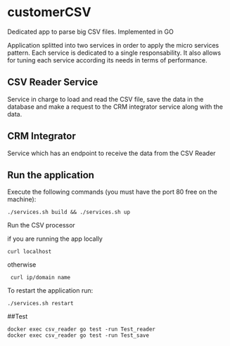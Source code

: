 # customerCSV
Dedicated app to parse big CSV files. Implemented in GO

Application splitted into two services in order to apply the micro services pattern. Each service is dedicated to a single responsability. It also allows for tuning each service according its needs in terms of performance.

## CSV Reader Service 

Service in charge to load and read the CSV file, save the data in the database and make a request to the CRM integrator service along with the data.

## CRM Integrator

Service which has an endpoint to receive the data from the CSV Reader

## Run the application

Execute the following commands (you must have the port 80 free on the machine):

```
./services.sh build && ./services.sh up
```

Run the CSV processor

if you are running the app locally 

```
curl localhost 
```

otherwise

```
 curl ip/domain name
```

To restart the application run:

```
./services.sh restart
```

##Test

```
docker exec csv_reader go test -run Test_reader
docker exec csv_reader go test -run Test_save
```

